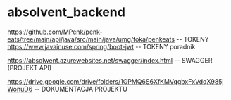 # absolvent_backend


https://github.com/MPenk/penk-eats/tree/main/api/java/src/main/java/umg/foka/penkeats  -- TOKENY
https://www.javainuse.com/spring/boot-jwt -- TOKENY poradnik

https://absolwent.azurewebsites.net/swagger/index.html  -- SWAGGER (PROJEKT API)

https://drive.google.com/drive/folders/1GPMQ6S6XfKMVqgbxFxVdqX985jWonuD6  -- DOKUMENTACJA PROJEKTU



